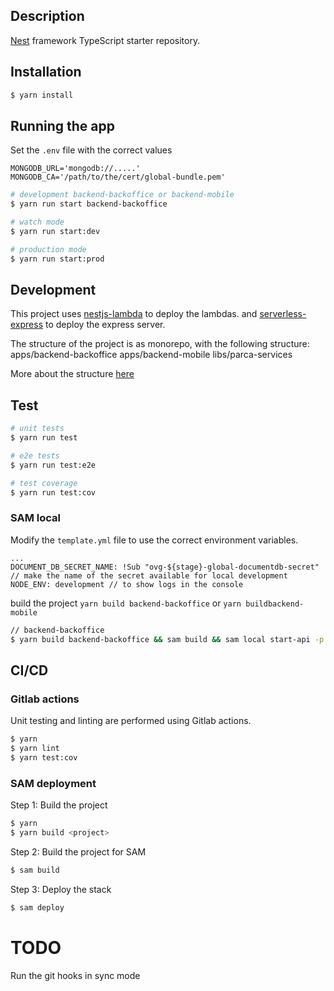 ## Description

[Nest](https://github.com/nestjs/nest) framework TypeScript starter repository.

## Installation

```bash
$ yarn install
```

## Running the app

Set the `.env` file with the correct values

```.env
MONGODB_URL='mongodb://.....'
MONGODB_CA='/path/to/the/cert/global-bundle.pem'
```

```bash
# development backend-backoffice or backend-mobile
$ yarn run start backend-backoffice

# watch mode
$ yarn run start:dev

# production mode
$ yarn run start:prod
```

## Development

This project uses [nestjs-lambda](https://github.com/nestjs/nest-lambda) to deploy the lambdas.
and [serverless-express](https://github.com/vendia/serverless-express) to deploy the express server.

The structure of the project is as monorepo, with the following structure:
apps/backend-backoffice
apps/backend-mobile
libs/parca-services

More about the structure [here](https://docs.nestjs.com/cli/monorepo)

## Test

```bash
# unit tests
$ yarn run test

# e2e tests
$ yarn run test:e2e

# test coverage
$ yarn run test:cov
```

### SAM local

Modify the `template.yml` file to use the correct environment variables.

```.env
...
DOCUMENT_DB_SECRET_NAME: !Sub "ovg-${stage}-global-documentdb-secret" // make the name of the secret available for local development
NODE_ENV: development // to show logs in the console
```

build the project
`yarn build backend-backoffice` or `yarn buildbackend-mobile`

```bash
// backend-backoffice
$ yarn build backend-backoffice && sam build && sam local start-api -p 13039 --host 0.0.0.0
```

## CI/CD

### Gitlab actions

Unit testing and linting are performed using Gitlab actions.

```bash
$ yarn
$ yarn lint
$ yarn test:cov
```

### SAM deployment

Step 1: Build the project

```bash
$ yarn
$ yarn build <project>
```

Step 2: Build the project for SAM

```bash
$ sam build
```

Step 3: Deploy the stack

```bash
$ sam deploy
```

# TODO

Run the git hooks in sync mode
